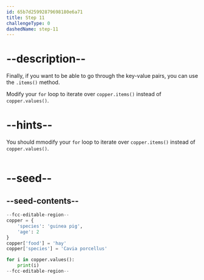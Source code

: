 ```yaml
---
id: 65b7d25992879698180e6a71
title: Step 11
challengeType: 0
dashedName: step-11
---
```


# --description--

Finally, if you want to be able to go through the key-value pairs, you can use the `.items()` method.

Modify your `for` loop to iterate over `copper.items()` instead of `copper.values()`.

# --hints--

You should mmodify your `for` loop to iterate over `copper.items()` instead of `copper.values()`.

```js

```

# --seed--

## --seed-contents--

```py
--fcc-editable-region--
copper = {
    'species': 'guinea pig',
    'age': 2
}
copper['food'] = 'hay'
copper['species'] = 'Cavia porcellus'

for i in copper.values():
    print(i)
--fcc-editable-region--
```
